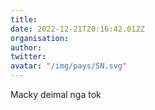 ```yaml
---
title: 
date: 2022-12-21T20:16:42.012Z
organisation: 
author: 
twitter: 
avatar: "/img/pays/SN.svg"
---
```


Macky deimal nga tok